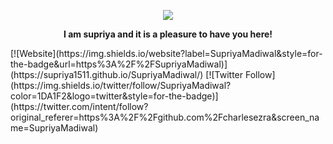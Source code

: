<p align="center"> 
<img src="https://github.com/supriya1511/supriya1511/blob/master/Hello.gif">
</p>

<p align="center"><b> I am supriya and it is a pleasure to have you here!</b> <p>
[![Website](https://img.shields.io/website?label=SupriyaMadiwal&style=for-the-badge&url=https%3A%2F%2FSupriyaMadiwal)](https://supriya1511.github.io/SupriyaMadiwal/) 
[![Twitter Follow](https://img.shields.io/twitter/follow/SupriyaMadiwal?color=1DA1F2&logo=twitter&style=for-the-badge)](https://twitter.com/intent/follow?original_referer=https%3A%2F%2Fgithub.com%2Fcharlesezra&screen_name=SupriyaMadiwal)


<!--
**supriya1511/supriya1511** is a ✨ _special_ ✨ repository because its `README.md` (this file) appears on your GitHub profile.

Here are some ideas to get you started:

- 🔭 I’m currently working on ...
- 🌱 I’m currently learning ...
- 👯 I’m looking to collaborate on ...
- 🤔 I’m looking for help with ...
- 💬 Ask me about ...
- 📫 How to reach me: ...
- 😄 Pronouns: ...
- ⚡ Fun fact: ...
-->
